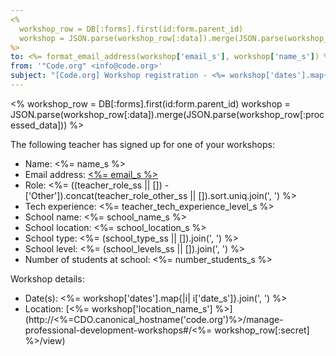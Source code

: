 ```yaml
---
<%
  workshop_row = DB[:forms].first(id:form.parent_id)
  workshop = JSON.parse(workshop_row[:data]).merge(JSON.parse(workshop_row[:processed_data]))
%>
to: <%= format_email_address(workshop['email_s'], workshop['name_s']) %>
from: '"Code.org" <info@code.org>'
subject: "[Code.org] Workshop registration - <%= workshop['dates'].map{|i| i['date_s']}.join(', ') %>"
---
```


<%
  workshop_row = DB[:forms].first(id:form.parent_id)
  workshop = JSON.parse(workshop_row[:data]).merge(JSON.parse(workshop_row[:processed_data]))
%>

The following teacher has signed up for one of your workshops:

- Name: <%= name_s %>
- Email address: [<%= email_s %>](<%= email_s %>)
- Role: <%= ((teacher_role_ss || []) - ['Other']).concat(teacher_role_other_ss || []).sort.uniq.join(', ') %>
- Tech experience: <%= teacher_tech_experience_level_s %>
- School name: <%= school_name_s %>
- School location: <%= school_location_s %>
- School type: <%= (school_type_ss || []).join(', ') %>
- School level: <%= (school_levels_ss || []).join(', ') %>
- Number of students at school: <%= number_students_s %>

Workshop details:

- Date(s): <%= workshop['dates'].map{|i| i['date_s']}.join(', ') %>
- Location: [<%= workshop['location_name_s'] %>](http://<%=CDO.canonical_hostname('code.org')%>/manage-professional-development-workshops#/<%= workshop_row[:secret] %>/view)
